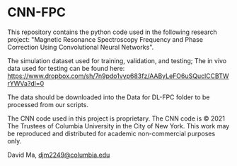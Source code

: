# CNN-FPC

This repository contains the python code used in the following research project: "Magnetic Resonance Spectroscopy Frequency and Phase Correction Using Convolutional Neural Networks".

The simulation dataset used for training, validation, and testing; The in vivo data used for testing can be found here: https://www.dropbox.com/sh/7n9pdo1vyp683fz/AAByLeFO6uSQuclCCBTWrYWVa?dl=0 

The data should be downloaded into the Data for DL-FPC folder to be processed from our scripts. 

The CNN code used in this project is proprietary. The CNN code is © 2021 The Trustees of Columbia University in the City of New York.  This work may be reproduced and distributed for academic non-commercial purposes only.

David Ma, djm2249@columbia.edu


